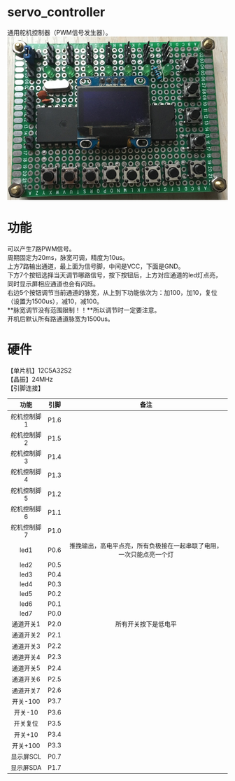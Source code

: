 # servo_controller
通用舵机控制器（PWM信号发生器）。  
![servo.jpg](https://github.com/nicekwell/servo_controller/raw/master/servo.jpg)

# 功能
可以产生7路PWM信号。  
周期固定为20ms，脉宽可调，精度为10us。  
上方7路输出通道，最上面为信号脚，中间是VCC，下面是GND。  
下方7个按钮选择当天调节哪路信号，按下按钮后，上方对应通道的led灯点亮，同时显示屏相应通道也会有闪烁。  
右边5个按钮调节当前通道的脉宽，从上到下功能依次为：加100，加10，复位（设置为1500us），减10，减100。  
**脉宽调节没有范围限制！！**所以调节时一定要注意。  
开机后默认所有路通道脉宽为1500us。

# 硬件
【单片机】12C5A32S2  
【晶振】24MHz  
【引脚连接】

功能 | 引脚 | 备注
:-: | :-: | :-: 
舵机控制脚1 | P1.6 |
舵机控制脚2	| P1.5 |
舵机控制脚3	| P1.4 |
舵机控制脚4	| P1.3 |
舵机控制脚5	| P1.2 |
舵机控制脚6	| P1.1 |
舵机控制脚7	| P1.0 |
led1		| P0.6	| 推挽输出，高电平点亮，所有负极接在一起串联了电阻，一次只能点亮一个灯
led2		| P0.5 |
led3		| P0.4 |
led4		| P0.3 |
led5		| P0.2 |
led6		| P0.1 |
led7		| P0.0 |
通道开关1	| P2.0	| 所有开关按下是低电平
通道开关2	| P2.1 |
通道开关3	| P2.2 |
通道开关4	| P2.3 |
通道开关5	| P2.4 |
通道开关6	| P2.5 |
通道开关7	| P2.6 |
开关-100	| P3.7 |
开关-10		| P3.6 |
开关复位	| P3.5 |
开关+10		| P3.4 |
开关+100	| P3.3 |
显示屏SCL	| P0.7 |
显示屏SDA	| P1.7 |


